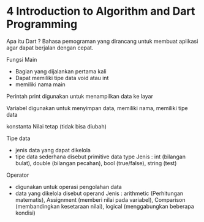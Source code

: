 # 4 Introduction to Algorithm and Dart Programming

Apa itu Dart ?
Bahasa pemograman yang dirancang untuk membuat aplikasi agar dapat berjalan dengan cepat.

Fungsi Main
* Bagian yang dijalankan pertama kali
* Dapat memiliki tipe data void atau int
* memiliki nama main

Perintah print digunakan untuk menampilkan data ke layar

Variabel
digunakan untuk menyimpan data, memiliki nama, memiliki tipe data

konstanta
Nilai tetap (tidak bisa diubah)

Tipe data
* jenis data yang dapat dikelola
* tipe data sederhana disebut primitive data type
Jenis : int (bilangan bulat), double (bilangan pecahan), bool (true/false), string (test)

Operator 
* digunakan untuk operasi pengolahan data
* data yang dikelola disebut operand
Jenis : arithmetic (Perhitungan matematis), Assignment (memberi nilai pada variabel), Comparison (membandingkan kesetaraan nilai), logical (menggabungkan beberapa kondisi)
